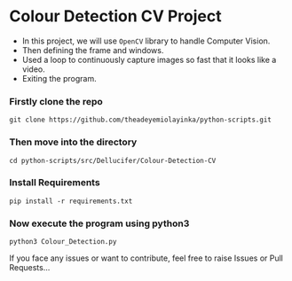 # Colour Detection CV Project

- In this project, we will use ```OpenCV``` library to handle Computer Vision.
- Then defining the frame and windows.
- Used a loop to continuously capture images so fast that it looks like a video.
- Exiting the program.

### Firstly clone the repo
```
git clone https://github.com/theadeyemiolayinka/python-scripts.git
```

### Then move into the directory
```
cd python-scripts/src/Dellucifer/Colour-Detection-CV
```

### Install Requirements
```
pip install -r requirements.txt
```

### Now execute the program using python3
```
python3 Colour_Detection.py
```

If you face any issues or want to contribute, feel free to raise Issues or Pull Requests...